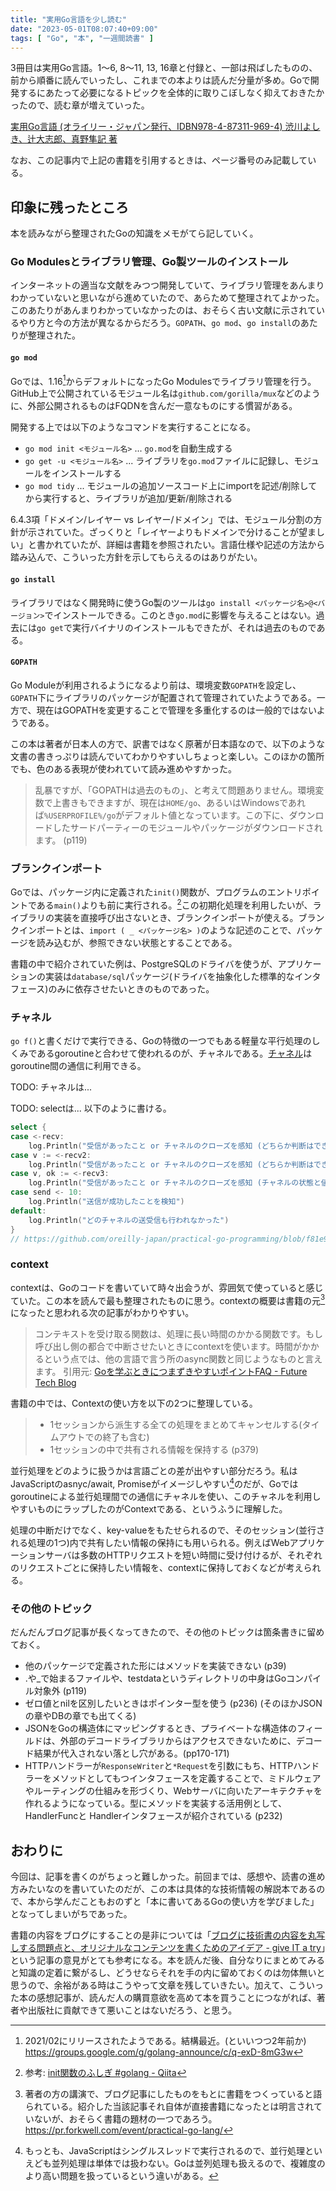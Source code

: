 ```yaml
---
title: "実用Go言語を少し読む"
date: "2023-05-01T08:07:40+09:00"
tags: [ "Go", "本", "一週間読書" ]
---
```


3冊目は実用Go言語。1〜6, 8〜11, 13, 16章と付録と、一部は飛ばしたものの、前から順番に読んでいったし、これまでの本よりは読んだ分量が多め。Goで開発するにあたって必要になるトピックを全体的に取りこぼしなく抑えておきたかったので、読む章が増えていった。

[実用Go言語 (オライリー・ジャパン発行、IDBN978-4-87311-969-4) 渋川よしき、辻大志郎、真野隼記 著](https://www.oreilly.co.jp/books/9784873119694/)

なお、この記事内で上記の書籍を引用するときは、ページ番号のみ記載している。

## 印象に残ったところ

本を読みながら整理されたGoの知識をメモがてら記していく。

### Go Modulesとライブラリ管理、Go製ツールのインストール

インターネットの適当な文献をみつつ開発していて、ライブラリ管理をあんまりわかっていないと思いながら進めていたので、あらためて整理されてよかった。このあたりがあんまりわかっていなかったのは、おそらく古い文献に示されているやり方と今の方法が異なるからだろう。`GOPATH`、`go mod`、`go install`のあたりが整理された。

#### `go mod`

Goでは、1.16[^go-1-16]からデフォルトになったGo Modulesでライブラリ管理を行う。GitHub上で公開されているモジュール名は`github.com/gorilla/mux`などのように、外部公開されるものはFQDNを含んだ一意なものにする慣習がある。

開発する上では以下のようなコマンドを実行することになる。

- `go mod init <モジュール名>` ... `go.mod`を自動生成する
- `go get -u <モジュール名>` ... ライブラリを`go.mod`ファイルに記録し、モジュールをインストールする
- `go mod tidy` ... モジュールの追加ソースコード上にimportを記述/削除してから実行すると、ライブラリが追加/更新/削除される

6.4.3項「ドメイン/レイヤー vs レイヤー/ドメイン」では、モジュール分割の方針が示されていた。ざっくりと「レイヤーよりもドメインで分けることが望ましい」と書かれていたが、詳細は書籍を参照されたい。言語仕様や記述の方法から踏み込んで、こういった方針を示してもらえるのはありがたい。

[^go-1-16]: 2021/02にリリースされたようである。結構最近。(といいつつ2年前か) https://groups.google.com/g/golang-announce/c/q-exD-8mG3w

#### `go install`

ライブラリではなく開発時に使うGo製のツールは`go install <パッケージ名>@<バージョン>`でインストールできる。このとき`go.mod`に影響を与えることはない。過去には`go get`で実行バイナリのインストールもできたが、それは過去のものである。

#### `GOPATH`

Go Moduleが利用されるようになるより前は、環境変数`GOPATH`を設定し、`GOPATH`下にライブラリのパッケージが配置されて管理されていたようである。一方で、現在はGOPATHを変更することで管理を多重化するのは一般的ではないようである。

この本は著者が日本人の方で、訳書ではなく原著が日本語なので、以下のような文書の書きっぷりは読んでいてわかりやすいしちょっと楽しい。このほかの箇所でも、色のある表現が使われていて読み進めやすかった。

> 乱暴ですが、「GOPATHは過去のもの」、と考えて問題ありません。環境変数で上書きもできますが、現在は`HOME/go`、あるいはWindowsであれば`%USERPROFILE%/go`がデフォルト値となっています。この下に、ダウンロードしたサードパーティーのモジュールやパッケージがダウンロードされます。
> (p119)

### ブランクインポート

Goでは、パッケージ内に定義された`init()`関数が、プログラムのエントリポイントである`main()`よりも前に実行される。[^go-init]この初期化処理を利用したいが、ライブラリの実装を直接呼び出さないとき、ブランクインポートが使える。ブランクインポートとは、`import ( _ <パッケージ名> )`のような記述のことで、パッケージを読み込むが、参照できない状態とすることである。

書籍の中で紹介されていた例は、PostgreSQLのドライバを使うが、アプリケーションの実装は`database/sql`パッケージ(ドライバを抽象化した標準的なインタフェース)のみに依存させたいときのものであった。

[^go-init]: 参考: [init関数のふしぎ #golang - Qiita](https://qiita.com/tenntenn/items/7c70e3451ac783999b4f)

### チャネル

`go f()`と書くだけで実行できる、Goの特徴の一つでもある軽量な平行処理のしくみであるgoroutineと合わせて使われるのが、チャネルである。[チャネル](https://go-tour-jp.appspot.com/concurrency/2)はgoroutine間の通信に利用できる。

TODO: チャネルは...

TODO: selectは... 以下のように書ける。

```go
select {
case <-recv:
    log.Println("受信があったこと or チャネルのクローズを感知 (どちらか判断はできない、値は捨てる)")
case v := <-recv2:
    log.Println("受信があったこと or チャネルのクローズを感知 (どちらか判断はできない、値は受け取る):", v)
case v, ok := <-recv3:
    log.Println("受信があったこと or チャネルのクローズを感知 (チャネルの状態と値は受け取る):", v, ok)
case send <- 10:
    log.Println("送信が成功したことを検知")
default:
    log.Println("どのチャネルの送受信も行われなかった")
}
// https://github.com/oreilly-japan/practical-go-programming/blob/f81e93abb8c899bab8c809b695ea7a2c13b5f5cd/ch16/select/main.go#L21-L32
```

### context

contextは、Goのコードを書いていて時々出会うが、雰囲気で使っていると感じていた。この本を読んで最も整理されたものに思う。contextの概要は書籍の元[^future-blog]になったと思われる次の記事がわかりやすい。

> コンテキストを受け取る関数は、処理に長い時間のかかる関数です。もし呼び出し側の都合で中断させたいときにcontextを使います。時間がかかるという点では、他の言語で言う所のasync関数と同じようなものと言えます。
> 引用元: [Goを学ぶときにつまずきやすいポイントFAQ - Future Tech Blog](https://future-architect.github.io/articles/20190713/#Q-%E3%82%B3%E3%83%B3%E3%83%86%E3%82%AD%E3%82%B9%E3%83%88%E3%82%92%E5%8F%97%E3%81%91%E5%8F%96%E3%82%8B%E9%96%A2%E6%95%B0%E3%81%A3%E3%81%A6%E3%81%A9%E3%82%93%E3%81%AA%E3%82%82%E3%81%AE%E3%81%AA%E3%82%93%E3%81%A7%E3%81%97%E3%82%87%E3%81%86%E3%81%8B%EF%BC%9F)

書籍の中では、Contextの使い方を以下の2つに整理している。

> - 1セッションから派生する全ての処理をまとめてキャンセルする(タイムアウトでの終了も含む)
> - 1セッションの中で共有される情報を保持する
> (p379)

並行処理をどのように扱うかは言語ごとの差が出やすい部分だろう。私はJavaScriptのasnyc/await, Promiseがイメージしやすい[^single-thread]のだが、Goではgoroutineによる並行処理間での通信にチャネルを使い、このチャネルを利用しやすいものにラップしたのがContextである、というふうに理解した。

処理の中断だけでなく、key-valueをもたせられるので、そのセッション(並行される処理の1つ)内で共有したい情報の保持にも用いられる。例えばWebアプリケーションサーバは多数のHTTPリクエストを短い時間に受け付けるが、それぞれのリクエストごとに保持したい情報を、contextに保持しておくなどが考えられる。

[^future-blog]: 著者の方の講演で、ブログ記事にしたものをもとに書籍をつくっていると語られている。紹介した当該記事それ自体が直接書籍になったとは明言されていないが、おそらく書籍の題材の一つであろう。https://pr.forkwell.com/event/practical-go-lang/
[^single-thread]: もっとも、JavaScriptはシングルスレッドで実行されるので、並行処理といえども並列処理は単体では扱わない。Goは並列処理も扱えるので、複雑度のより高い問題を扱っているという違いがある。

### その他のトピック

だんだんブログ記事が長くなってきたので、その他のトピックは箇条書きに留めておく。

- 他のパッケージで定義された形にはメソッドを実装できない (p39)
- .や_で始まるファイルや、testdataというディレクトリの中身はGoコンパイル対象外 (p119)
- ゼロ値とnilを区別したいときはポインター型を使う (p236) (そのほかJSONの章やDBの章でも出てくる)
- JSONをGoの構造体にマッピングするとき、プライベートな構造体のフィールドは、外部のデコードライブラリからはアクセスできないために、デコード結果が代入されない落とし穴がある。(pp170-171)
- HTTPハンドラーが`ResponseWriter`と`*Request`を引数にもち、HTTPハンドラーをメソッドとしてもつインタフェースを定義することで、ミドルウェアやルーティングの仕組みを形づくり、Webサーバに向いたアーキテクチャを作れるようになっている。型にメソッドを実装する活用例として、HandlerFuncと Handlerインタフェースが紹介されている (p232)

## おわりに

今回は、記事を書くのがちょっと難しかった。前回までは、感想や、読書の進め方みたいなのを書いていたのだが、この本は具体的な技術情報の解説本であるので、本から学んだこともおのずと「本に書いてあるGoの使い方を学びました」となってしまいがちであった。

書籍の内容をブログにすることの是非については「[ブログに技術書の内容を丸写しする問題点と、オリジナルなコンテンツを書くためのアイデア - give IT a try](https://blog.jnito.com/entry/2018/01/23/075856)」という記事の意見がとても参考になる。本を読んだ後、自分なりにまとめてみると知識の定着に繋がるし、どうせならそれを手の内に留めておくのは勿体無いと思うので、余裕がある時はこうやって文章を残していきたい。加えて、こういった本の感想記事が、読んだ人の購買意欲を高めて本を買うことにつながれば、著者や出版社に貢献できて悪いことはないだろう、と思う。
